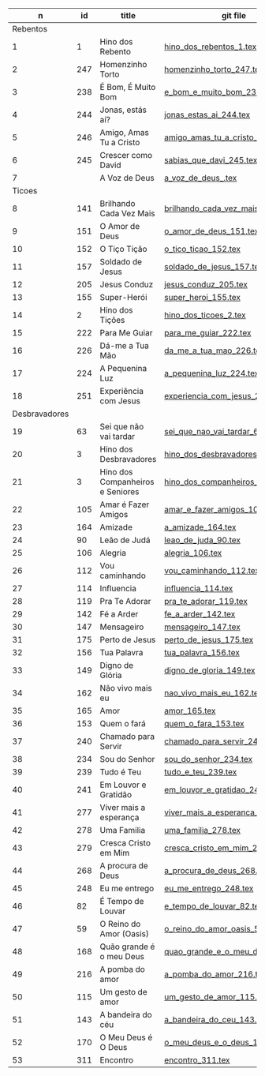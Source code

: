 
n  | id    | title | git file | site link | 
---|-------|-------|----------|-----------| 
Rebentos | | | | | 
1 | 1    | Hino dos Rebento | [hino_dos_rebentos_1.tex](https://github.com/psalterio/repository/blob/master/songs/pt/hino_dos_rebentos_1.tex) | http://www.psalterio.net/1 |  
2 | 247    | Homenzinho Torto | [homenzinho_torto_247.tex](https://github.com/psalterio/repository/blob/master/songs/pt/homenzinho_torto_247.tex) | http://www.psalterio.net/247 |  
3 | 238    | É Bom, É Muito Bom | [e_bom_e_muito_bom_238.tex](https://github.com/psalterio/repository/blob/master/songs/pt/e_bom_e_muito_bom_238.tex) | http://www.psalterio.net/238 |  
4 | 244    | Jonas, estás aí? | [jonas_estas_ai_244.tex](https://github.com/psalterio/repository/blob/master/songs/pt/jonas_estas_ai_244.tex) | http://www.psalterio.net/244 |  
5 | 246    | Amigo, Amas Tu a Cristo | [amigo_amas_tu_a_cristo_246.tex](https://github.com/psalterio/repository/blob/master/songs/pt/amigo_amas_tu_a_cristo_246.tex) | http://www.psalterio.net/246 |  
6 | 245    | Crescer como David | [sabias_que_davi_245.tex](https://github.com/psalterio/repository/blob/master/songs/pt/sabias_que_davi_245.tex) | http://www.psalterio.net/245 |  
7 |     | A Voz de Deus | [a_voz_de_deus_.tex](https://github.com/psalterio/repository/blob/master/songs/pt/) | http://www.psalterio.net/ |  
Ticoes | | | | | 
8 | 141    | Brilhando Cada Vez Mais | [brilhando_cada_vez_mais_141.tex](https://github.com/psalterio/repository/blob/master/songs/pt/brilhando_cada_vez_mais_141.tex) | http://www.psalterio.net/141 |  
9 | 151    | O Amor de Deus | [o_amor_de_deus_151.tex](https://github.com/psalterio/repository/blob/master/songs/pt/o_amor_de_deus_151.tex) | http://www.psalterio.net/151 |  
10 | 152    | O Tiço Tição | [o_tico_ticao_152.tex](https://github.com/psalterio/repository/blob/master/songs/pt/o_tico_ticao_152.tex) | http://www.psalterio.net/152 |  
11 | 157    | Soldado de Jesus | [soldado_de_jesus_157.tex](https://github.com/psalterio/repository/blob/master/songs/pt/soldado_de_jesus_157.tex) | http://www.psalterio.net/157 |  
12 | 205    | Jesus Conduz | [jesus_conduz_205.tex](https://github.com/psalterio/repository/blob/master/songs/pt/jesus_conduz_205.tex) | http://www.psalterio.net/205 |  
13 | 155    | Super-Herói | [super_heroi_155.tex](https://github.com/psalterio/repository/blob/master/songs/pt/super_heroi_155.tex) | http://www.psalterio.net/155 |  
14 | 2    | Hino dos Tições | [hino_dos_ticoes_2.tex](https://github.com/psalterio/repository/blob/master/songs/pt/hino_dos_ticoes_2.tex) | http://www.psalterio.net/2 |  
15 | 222    | Para Me Guiar | [para_me_guiar_222.tex](https://github.com/psalterio/repository/blob/master/songs/pt/para_me_guiar_222.tex) | http://www.psalterio.net/222 |  
16 | 226    | Dá-me a Tua Mão | [da_me_a_tua_mao_226.tex](https://github.com/psalterio/repository/blob/master/songs/pt/da_me_a_tua_mao_226.tex) | http://www.psalterio.net/226 |  
17 | 224    | A Pequenina Luz | [a_pequenina_luz_224.tex](https://github.com/psalterio/repository/blob/master/songs/pt/a_pequenina_luz_224.tex) | http://www.psalterio.net/224 |  
18 | 251    | Experiência com Jesus | [experiencia_com_jesus_251.tex](https://github.com/psalterio/repository/blob/master/songs/pt/experiencia_com_jesus_251.tex) | http://www.psalterio.net/251 |  
Desbravadores |
19 | 63    | Sei que não vai tardar | [sei_que_nao_vai_tardar_63.tex](https://github.com/psalterio/repository/blob/master/songs/pt/sei_que_nao_vai_tardar_63.tex) | http://www.psalterio.net/63 |  
20 | 3    | Hino dos Desbravadores | [hino_dos_desbravadores_3.tex](https://github.com/psalterio/repository/blob/master/songs/pt/hino_dos_desbravadores_3.tex) | http://www.psalterio.net/3 |  
21 | 3    | Hino dos Companheiros e Seniores  | [hino_dos_companheiros_4.tex](https://github.com/psalterio/repository/blob/master/songs/pt/hino_dos_companheiros_4.tex) | http://www.psalterio.net/4 |  
22 | 105    | Amar é Fazer Amigos  | [amar_e_fazer_amigos_105.tex](https://github.com/psalterio/repository/blob/master/songs/pt/amar_e_fazer_amigos_105.tex) | http://www.psalterio.net/105 |  
23 | 164    | Amizade  | [a_amizade_164.tex](https://github.com/psalterio/repository/blob/master/songs/pt/a_amizade_164.tex) | http://www.psalterio.net/164 |  
24 | 90    | Leão de Judá | [leao_de_juda_90.tex](https://github.com/psalterio/repository/blob/master/songs/pt/leao_de_juda_90.tex) | http://www.psalterio.net/90 |  
25 | 106    | Alegria | [alegria_106.tex](https://github.com/psalterio/repository/blob/master/songs/pt/alegria_106.tex) | http://www.psalterio.net/106 |  
26 | 112    | Vou caminhando | [vou_caminhando_112.tex](https://github.com/psalterio/repository/blob/master/songs/pt/vou_caminhando_112.tex) | http://www.psalterio.net/112 |  
27 | 114    | Influencia | [influencia_114.tex](https://github.com/psalterio/repository/blob/master/songs/pt/influencia_114.tex) | http://www.psalterio.net/114 |  
28 | 119    | Pra Te Adorar | [pra_te_adorar_119.tex](https://github.com/psalterio/repository/blob/master/songs/pt/pra_te_adorar_119.tex) | http://www.psalterio.net/119 |  
29 | 142    | Fé a Arder | [fe_a_arder_142.tex](https://github.com/psalterio/repository/blob/master/songs/pt/fe_a_arder_142.tex) | http://www.psalterio.net/142 |  
30 | 147    | Mensageiro | [mensageiro_147.tex](https://github.com/psalterio/repository/blob/master/songs/pt/mensageiro_147.tex) | http://www.psalterio.net/147 |  
31 | 175    | Perto de Jesus | [perto_de_jesus_175.tex](https://github.com/psalterio/repository/blob/master/songs/pt/perto_de_jesus_175.tex) | http://www.psalterio.net/175 |  
32 | 156    | Tua Palavra | [tua_palavra_156.tex](https://github.com/psalterio/repository/blob/master/songs/pt/tua_palavra_156.tex) | http://www.psalterio.net/156 |  
33 | 149    | Digno de Glória | [digno_de_gloria_149.tex](https://github.com/psalterio/repository/blob/master/songs/pt/digno_de_gloria_149.tex) | http://www.psalterio.net/149 |  
34 | 162    | Não vivo mais eu | [nao_vivo_mais_eu_162.tex](https://github.com/psalterio/repository/blob/master/songs/pt/nao_vivo_mais_eu_162.tex) | http://www.psalterio.net/162 |  
35 | 165    | Amor | [amor_165.tex](https://github.com/psalterio/repository/blob/master/songs/pt/amor_165.tex) | http://www.psalterio.net/165 | 
36 | 153    | Quem o fará | [quem_o_fara_153.tex](https://github.com/psalterio/repository/blob/master/songs/pt/quem_o_fara_153.tex) | http://www.psalterio.net/153 |  
37 | 240    | Chamado para Servir | [chamado_para_servir_240.tex](https://github.com/psalterio/repository/blob/master/songs/pt/chamado_para_servir_240.tex) | http://www.psalterio.net/240 | 
38 | 234    | Sou do Senhor | [sou_do_senhor_234.tex](https://github.com/psalterio/repository/blob/master/songs/pt/sou_do_senhor_234.tex) | http://www.psalterio.net/234 |  
39 | 239    | Tudo é Teu | [tudo_e_teu_239.tex](https://github.com/psalterio/repository/blob/master/songs/pt/tudo_e_teu_239.tex) | http://www.psalterio.net/239 |  
40 | 241    | Em Louvor e Gratidão | [em_louvor_e_gratidao_241.tex](https://github.com/psalterio/repository/blob/master/songs/pt/em_louvor_e_gratidao_241.tex) | http://www.psalterio.net/241 |  
41 | 277   | Viver mais a esperança | [viver_mais_a_esperanca_277.tex](https://github.com/psalterio/repository/blob/master/songs/pt/viver_mais_a_esperanca_277.tex) | http://www.psalterio.net/277 |  
42 | 278   | Uma Familia | [uma_familia_278.tex](https://github.com/psalterio/repository/blob/master/songs/pt/uma_familia_278.tex) | http://www.psalterio.net/278 |  
43 | 279   | Cresca Cristo em Mim | [cresca_cristo_em_mim_279.tex](https://github.com/psalterio/repository/blob/master/songs/pt/cresca_cristo_em_mim_279.tex) | http://www.psalterio.net/279 |  
44 | 268   | A procura de Deus | [a_procura_de_deus_268.tex](https://github.com/psalterio/repository/blob/master/songs/pt/a_procura_de_deus_268.tex) | http://www.psalterio.net/268 |  
45 | 248 | Eu me entrego | [eu_me_entrego_248.tex](https://github.com/psalterio/repository/blob/master/songs/pt/eu_me_entrego_248.tex) | http://www.psalterio.net/248 |  
46 | 82  | É Tempo de Louvar | [e_tempo_de_louvar_82.tex](https://github.com/psalterio/repository/blob/master/songs/pt/e_tempo_de_louvar_82.tex) | http://www.psalterio.net/82 |  
47 | 59  | O Reino do Amor (Oasis) | [o_reino_do_amor_oasis_59.tex](https://github.com/psalterio/repository/blob/master/songs/pt/o_reino_do_amor_oasis_59.tex) | http://www.psalterio.net/59 |  
48 | 168 | Quão grande é o meu Deus | [quao_grande_e_o_meu_deus_168.tex](https://github.com/psalterio/repository/blob/master/songs/pt/quao_grande_e_o_meu_deus_168.tex) | http://www.psalterio.net/168 |  
49 | 216 | A pomba do amor | [a_pomba_do_amor_216.tex](https://github.com/psalterio/repository/blob/master/songs/pt/a_pomba_do_amor_216.tex) | http://www.psalterio.net/216 |  
50 | 115 | Um gesto de amor | [um_gesto_de_amor_115.tex](https://github.com/psalterio/repository/blob/master/songs/pt/um_gesto_de_amor_115.tex) | http://www.psalterio.net/115 |  
51 | 143 | A bandeira do céu | [a_bandeira_do_ceu_143.tex](https://github.com/psalterio/repository/blob/master/songs/pt/a_bandeira_do_ceu_143.tex) | http://www.psalterio.net/143 |  
52 | 170    | O Meu Deus é O Deus | [o_meu_deus_e_o_deus_170.tex](https://github.com/psalterio/repository/blob/master/songs/pt/o_meu_deus_e_o_deus_170.tex) | http://www.psalterio.net/170 | 
53 | 311    | Encontro | [encontro_311.tex](https://github.com/psalterio/repository/blob/master/songs/pt/encontro_311.tex) | http://www.psalterio.net/311 | 
